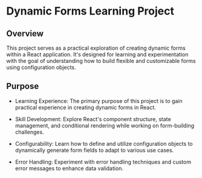 # Dynamic Forms Learning Project

## Overview

This project serves as a practical exploration of creating dynamic forms within a React application. It's designed for learning and experimentation with the goal of understanding how to build flexible and customizable forms using configuration objects.

## Purpose

- Learning Experience: The primary purpose of this project is to gain practical experience in creating dynamic forms in React.

- Skill Development: Explore React's component structure, state management, and conditional rendering while working on form-building challenges.

- Configurability: Learn how to define and utilize configuration objects to dynamically generate form fields to adapt to various use cases.

- Error Handling: Experiment with error handling techniques and custom error messages to enhance data validation.